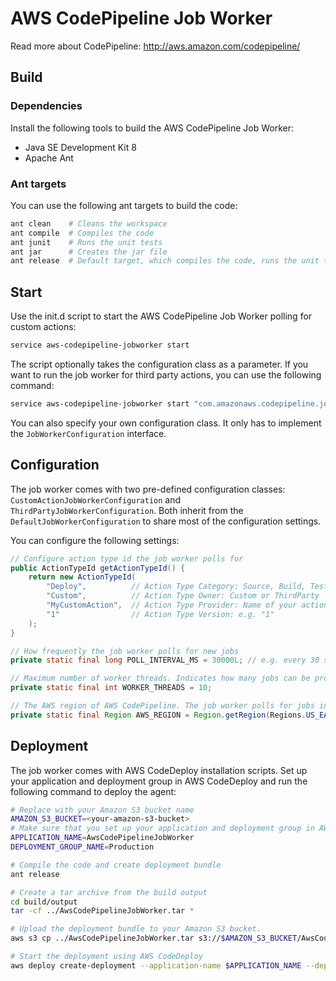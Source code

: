 # AWS CodePipeline Job Worker
Read more about CodePipeline: http://aws.amazon.com/codepipeline/

## Build
### Dependencies
Install the following tools to build the AWS CodePipeline Job Worker:
- Java SE Development Kit 8
- Apache Ant

### Ant targets
You can use the following ant targets to build the code:
```bash
ant clean    # Cleans the workspace
ant compile  # Compiles the code
ant junit    # Runs the unit tests
ant jar      # Creates the jar file
ant release  # Default target, which compiles the code, runs the unit tests, creates the jar file and deployment bundle
```

## Start
Use the init.d script to start the AWS CodePipeline Job Worker polling for custom actions:
```bash
service aws-codepipeline-jobworker start
```

The script optionally takes the configuration class as a parameter. If you want to run the job worker for third party actions, you can use the following command:
```bash
service aws-codepipeline-jobworker start "com.amazonaws.codepipeline.jobworker.configuration.ThirdPartyJobWorkerConfiguration"
```

You can also specify your own configuration class. It only has to implement the `JobWorkerConfiguration` interface.

## Configuration
The job worker comes with two pre-defined configuration classes: `CustomActionJobWorkerConfiguration` and `ThirdPartyJobWorkerConfiguration`. Both inherit from the `DefaultJobWorkerConfiguration` to share most of the configuration settings.

You can configure the following settings:
```java
// Configure action type id the job worker polls for
public ActionTypeId getActionTypeId() {
    return new ActionTypeId(
        "Deploy",          // Action Type Category: Source, Build, Test, Deploy, Invoke
        "Custom",          // Action Type Owner: Custom or ThirdParty
        "MyCustomAction",  // Action Type Provider: Name of your action type
        "1"                // Action Type Version: e.g. "1"
    );
}

// How frequently the job worker polls for new jobs
private static final long POLL_INTERVAL_MS = 30000L; // e.g. every 30 seconds

// Maximum number of worker threads. Indicates how many jobs can be processed in parallel.
private static final int WORKER_THREADS = 10;

// The AWS region of AWS CodePipeline. The job worker polls for jobs in this region.
private static final Region AWS_REGION = Region.getRegion(Regions.US_EAST_1);
```

## Deployment
The job worker comes with AWS CodeDeploy installation scripts. Set up your application and deployment group in AWS CodeDeploy and run the following command to deploy the agent:
```bash
# Replace with your Amazon S3 bucket name
AMAZON_S3_BUCKET=<your-amazon-s3-bucket>
# Make sure that you set up your application and deployment group in AWS CodeDeploy
APPLICATION_NAME=AwsCodePipelineJobWorker
DEPLOYMENT_GROUP_NAME=Production

# Compile the code and create deployment bundle
ant release

# Create a tar archive from the build output
cd build/output
tar -cf ../AwsCodePipelineJobWorker.tar *

# Upload the deployment bundle to your Amazon S3 bucket.
aws s3 cp ../AwsCodePipelineJobWorker.tar s3://$AMAZON_S3_BUCKET/AwsCodePipelineJobWorker.tar

# Start the deployment using AWS CodeDeploy
aws deploy create-deployment --application-name $APPLICATION_NAME --deployment-group-name $DEPLOYMENT_GROUP_NAME --s3-location bucket=$AMAZON_S3_BUCKET,bundleType=tar,key=AwsCodePipelineJobWorker.tar
```
